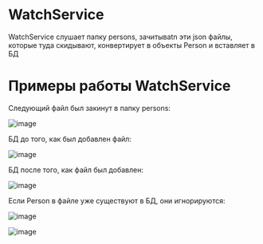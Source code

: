 # WatchService
WatchService слушает папку persons, зачитываtn эти json файлы, которые туда скидывают, конвертирует в объекты Person и вставляет в БД

# Примеры работы WatchService

Следующий файл был закинут в папку persons:

![image](https://user-images.githubusercontent.com/84938597/200936655-09ebc183-3a72-425f-a484-095611796bd2.png)

БД до того, как был добавлен файл:

![image](https://user-images.githubusercontent.com/84938597/200936946-d4847c73-3db7-47c7-8826-2a6e546195f4.png)

БД после того, как файл был добавлен:

![image](https://user-images.githubusercontent.com/84938597/200937134-6e1c5ea5-ef61-4a87-a4db-7e8bd7c2048e.png)

Если Person в файле уже существуют в БД, они игнорируются:

![image](https://user-images.githubusercontent.com/84938597/200937506-eb56b9ff-e235-4008-a7f5-8b7c41c2ba94.png)

![image](https://user-images.githubusercontent.com/84938597/200937563-895fe6fd-be3e-40d3-9ed0-fe91f14dd46c.png)
